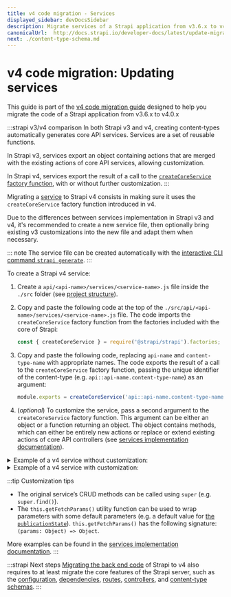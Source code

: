 ```yaml
---
title: v4 code migration - Services
displayed_sidebar: devDocsSidebar
description: Migrate services of a Strapi application from v3.6.x to v4.0.x
canonicalUrl:  http://docs.strapi.io/developer-docs/latest/update-migration-guides/migration-guides/v4/code/backend/services.html
next: ./content-type-schema.md
---
```


# v4 code migration: Updating services

This guide is part of the [v4 code migration guide](/dev-docs/migration/v3-to-v4/code-migration.md) designed to help you migrate the code of a Strapi application from v3.6.x to v4.0.x

:::strapi v3/v4 comparison
In both Strapi v3 and v4, creating content-types automatically generates core API services. Services are a set of reusable functions.

In Strapi v3, services export an object containing actions that are merged with the existing actions of core API services, allowing customization.

In Strapi v4, services export the result of a call to the [`createCoreService` factory function](/dev-docs/backend-customization/services#adding-a-new-service), with or without further customization.
:::

Migrating a [service](/dev-docs/backend-customization/services) to Strapi v4 consists in making sure it uses the `createCoreService` factory function introduced in v4.

Due to the differences between services implementation in Strapi v3 and v4, it's recommended to create a new service file, then optionally bring existing v3 customizations into the new file and adapt them when necessary.

::: note
The service file can be created automatically with the [interactive CLI command `strapi generate`](/dev-docs/cli#strapi-generate).
:::

To create a Strapi v4 service:

1. Create a `api/<api-name>/services/<service-name>.js` file inside the `./src` folder (see [project structure](/dev-docs/project-structure)).

2. Copy and paste the following code at the top of the `./src/api/<api-name>/services/<service-name>.js` file. The code imports the `createCoreService` factory function from the factories included with the core of Strapi:

    ```js
    const { createCoreService } = require('@strapi/strapi').factories;
    ```

3. Copy and paste the following code, replacing `api-name` and `content-type-name` with appropriate names. The code exports the result of a call to the `createCoreService` factory function, passing the unique identifier of the content-type (e.g. `api::api-name.content-type-name`) as an argument:

    ```js
    module.exports = createCoreService('api::api-name.content-type-name')
    ```

4. (_optional_) To customize the service, pass a second argument to the `createCoreService` factory function. This argument can be either an object or a function returning an object. The object contains methods, which can either be entirely new actions or replace or extend existing actions of core API controllers (see [services implementation documentation](/dev-docs/backend-customization/services#implementation)).

<details>
<summary> Example of a v4 service without customization:</summary>

  ```jsx title="path: ./src/api/<content-type-name>/services/<service-name>.js"

  const { createCoreService } = require('@strapi/strapi').factories;

  module.exports = createCoreService('api::api-name.content-type-name');
  ```

</details>

<details>
<summary> Example of a v4 service with customization:</summary>

  ```jsx title="path: ./src/api/<content-type-name>/services/<service-name>.js"

  const { createCoreService } = require('@strapi/strapi').factories;

  module.exports = createCoreService('api::api-name.content-type-name', ({ strapi }) => ({
    async find(...args) {
      const { results, pagination } = await super.find(...args);

      results.forEach(result => {
        result.counter = 1;
      });

      return { results, pagination };
    },
  }));

  ```

</details>

:::tip Customization tips

- The original service’s CRUD methods can be called using `super` (e.g. `super.find()`).
- The `this.getFetchParams()` utility function can be used to wrap parameters with some default parameters (e.g. a default value for [the `publicationState`](/dev-docs/api/rest/filtering-locale-publication#publication-state)). `this.getFetchParams()` has the following signature: `(params: Object) => Object`.

More examples can be found in the [services implementation documentation](/dev-docs/backend-customization/services#implementation).
:::

:::strapi Next steps
[Migrating the back end code](/dev-docs/migration/v3-to-v4/code-migration/backend) of Strapi to v4 also requires to at least migrate the core features of the Strapi server, such as the [configuration](/dev-docs/migration/v3-to-v4/code-migration/configuration), [dependencies](/dev-docs/migration/v3-to-v4/code-migration/dependencies), [routes](/dev-docs/migration/v3-to-v4/code-migration/routes), [controllers](/dev-docs/migration/v3-to-v4/code-migration/controllers), and [content-type schemas](/dev-docs/migration/v3-to-v4/code-migration/content-type-schema).
:::
